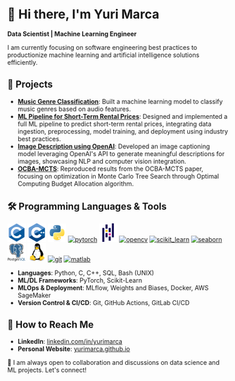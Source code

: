 # 👋 Hi there, I'm Yuri Marca

**Data Scientist | Machine Learning Engineer**

I am currently focusing on software engineering best practices to productionize machine learning and artificial intelligence solutions efficiently.

## 🌟 Projects

- **[Music Genre Classification]((https://github.com/yurimarca/music_genre_classification))**: Built a machine learning model to classify music genres based on audio features.
- **[ML Pipeline for Short-Term Rental Prices](https://github.com/yurimarca/build-ml-pipeline-for-short-term-rental-prices)**: Designed and implemented a full ML pipeline to predict short-term rental prices, integrating data ingestion, preprocessing, model training, and deployment using industry best practices.
- **[Image Description using OpenAI](https://github.com/yurimarca/image-description-openai)**: Developed an image captioning model leveraging OpenAI's API to generate meaningful descriptions for images, showcasing NLP and computer vision integration.
- **[OCBA-MCTS](https://github.com/yurimarca/ocba-mcts)**: Reproduced results from the OCBA-MCTS paper, focusing on optimization in Monte Carlo Tree Search through Optimal Computing Budget Allocation algorithm.

## 🛠️ Programming Languages & Tools

<p><a target="_blank" href="https://raw.githubusercontent.com/devicons/devicon/master/icons/c/c-original.svg" style="display: inline-block;"><img src="https://raw.githubusercontent.com/devicons/devicon/master/icons/c/c-original.svg" alt="c" width="42" height="42" /></a>
<a target="_blank" href="https://raw.githubusercontent.com/devicons/devicon/master/icons/cplusplus/cplusplus-original.svg" style="display: inline-block;"><img src="https://raw.githubusercontent.com/devicons/devicon/master/icons/cplusplus/cplusplus-original.svg" alt="cplusplus" width="42" height="42" /></a>
<a target="_blank" href="https://raw.githubusercontent.com/devicons/devicon/master/icons/python/python-original.svg" style="display: inline-block;"><img src="https://raw.githubusercontent.com/devicons/devicon/master/icons/python/python-original.svg" alt="python" width="42" height="42" /></a>
<a target="_blank" href="https://www.vectorlogo.zone/logos/pytorch/pytorch-icon.svg" style="display: inline-block;"><img src="https://www.vectorlogo.zone/logos/pytorch/pytorch-icon.svg" alt="pytorch" width="42" height="42" /></a>
<a target="_blank" href="https://raw.githubusercontent.com/devicons/devicon/2ae2a900d2f041da66e950e4d48052658d850630/icons/pandas/pandas-original.svg" style="display: inline-block;"><img src="https://raw.githubusercontent.com/devicons/devicon/2ae2a900d2f041da66e950e4d48052658d850630/icons/pandas/pandas-original.svg" alt="pandas" width="42" height="42" /></a>
<a target="_blank" href="https://www.vectorlogo.zone/logos/opencv/opencv-icon.svg" style="display: inline-block;"><img src="https://www.vectorlogo.zone/logos/opencv/opencv-icon.svg" alt="opencv" width="42" height="42" /></a>
<a target="_blank" href="https://upload.wikimedia.org/wikipedia/commons/0/05/Scikit_learn_logo_small.svg" style="display: inline-block;"><img src="https://upload.wikimedia.org/wikipedia/commons/0/05/Scikit_learn_logo_small.svg" alt="scikit_learn" width="42" height="42" /></a>
<a target="_blank" href="https://seaborn.pydata.org/_images/logo-mark-lightbg.svg" style="display: inline-block;"><img src="https://seaborn.pydata.org/_images/logo-mark-lightbg.svg" alt="seaborn" width="42" height="42" /></a>
<a target="_blank" href="https://raw.githubusercontent.com/devicons/devicon/master/icons/postgresql/postgresql-original-wordmark.svg" style="display: inline-block;"><img src="https://raw.githubusercontent.com/devicons/devicon/master/icons/postgresql/postgresql-original-wordmark.svg" alt="postgresql" width="42" height="42" /></a>
<a target="_blank" href="https://raw.githubusercontent.com/devicons/devicon/master/icons/linux/linux-original.svg" style="display: inline-block;"><img src="https://raw.githubusercontent.com/devicons/devicon/master/icons/linux/linux-original.svg" alt="linux" width="42" height="42" /></a>
<a target="_blank" href="https://www.vectorlogo.zone/logos/git-scm/git-scm-icon.svg" style="display: inline-block;"><img src="https://www.vectorlogo.zone/logos/git-scm/git-scm-icon.svg" alt="git" width="42" height="42" /></a>
<a target="_blank" href="https://upload.wikimedia.org/wikipedia/commons/2/21/Matlab_Logo.png" style="display: inline-block;"><img src="https://upload.wikimedia.org/wikipedia/commons/2/21/Matlab_Logo.png" alt="matlab" width="42" height="42" /></a></p>

- **Languages**: Python, C, C++, SQL, Bash (UNIX)
- **ML/DL Frameworks**: PyTorch, Scikit-Learn
- **MLOps & Deployment**: MLflow, Weights and Biases, Docker, AWS SageMaker
- **Version Control & CI/CD**: Git, GitHub Actions, GitLab CI/CD

## 💌 How to Reach Me

- **LinkedIn**: [linkedin.com/in/yurimarca](https://www.linkedin.com/in/yurimarca)
- **Personal Website**: [yurimarca.github.io](https://yurimarca.github.io/)

💪 I am always open to collaboration and discussions on data science and ML projects. Let's connect!

